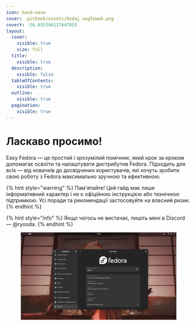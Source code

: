 ```yaml
---
icon: hand-wave
cover: .gitbook/assets/Dodaj nagłówek.png
coverY: -56.035294117647055
layout:
  cover:
    visible: true
    size: full
  title:
    visible: true
  description:
    visible: false
  tableOfContents:
    visible: true
  outline:
    visible: true
  pagination:
    visible: true
---
```


# Ласкаво просимо!

Easy Fedora — це простий і зрозумілий помічник, який крок за кроком допомагає освоїти та налаштувати дистрибутив Fedora. Підходить для всіх — від новачків до досвідчених користувачів, які хочуть зробити свою роботу з Fedora максимально зручною та ефективною.

{% hint style="warning" %}
Пам'ятайте! Цей гайд має лише інформативний характер і не є офіційною інструкцією або технічною підтримкою. Усі поради та рекомендації застосовуйте на власний ризик.
{% endhint %}

{% hint style="info" %}
Якщо чогось не вистачає, пишіть мені в Discord — @ryooda.
{% endhint %}

<figure><img src=".gitbook/assets/image (47).png" alt=""><figcaption></figcaption></figure>
